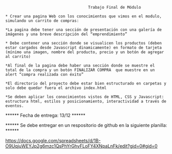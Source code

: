                                         Trabajo Final de Módulo

    * Crear una pagina Web con los conocimientos que vimos en el modulo, simulando un carrito de compras:

    *La pagina debe tener una sección de presentación con una galería de imágenes y una breve descripción del “emprendimiento”
 
    * Debe contener una sección donde se visualicen los productos (deben estar cargados desde Javascript dinamicamente) en formato de tarjeta (mínimo una imagen, nombre del producto, precio y un botón de agregar al carrito)

    *Al final de la pagina debe haber una sección donde se muestre el total de la compra y un botón FINALIZAR COMPRA  que muestre en un alert “compra realizada con éxito”

    *El directorio del proyecto debe estar bien estructurado en carpetas y solo debe quedar fuera el archivo index.html
    
    *Se deben aplicar los conocimientos vistos de HTML, CSS y Javascript: estructura html, estilos y posicionamiento, interactividad a través de eventos.


****** Fecha de entrega: 13/12 ******


****** Se debe entregar en un respositorio de github en la siguiente planilla: ******

 https://docs.google.com/spreadsheets/d/1B-O9UqjuWEYJp2g6mzc1QsPhYrGhvFLoFY4XNpaLnFk/edit?gid=0#gid=0



